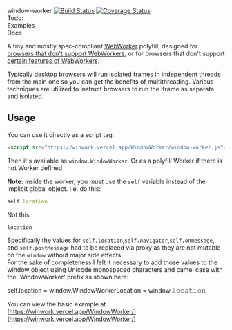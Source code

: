 window-worker [![Build Status](https://travis-ci.com/nolanlawson/pseudo-worker.svg?branch=master)](https://travis-ci.com/nolanlawson/pseudo-worker) [![Coverage Status](https://coveralls.io/repos/nolanlawson/pseudo-worker/badge.svg?branch=master&service=github)](https://coveralls.io/github/nolanlawson/pseudo-worker?branch=master)
 \
Todo: \
Examples \
Docs 

A tiny and mostly spec-compliant [WebWorker](https://www.w3.org/TR/workers/) polyfill, 
designed for [browsers that don't support WebWorkers](http://caniuse.com/#feat=webworkers), 
or for browsers that don't support [certain features of WebWorkers](http://html5workertest.com/).

Typically desktop browsers will run isolated frames in independent threads from the main one so you can get the benefits of multithreading. 
Various techniques are utilized to instruct browsers to run the iframe as separate and isolated.




Usage
----


You can use it directly as a script tag:

```html
<script src="https://winwork.vercel.app/WindowWorker/window-worker.js"></script>
```

Then it's available as `window.WindowWorker`. Or as a polyfill Worker if there is not Worker defined





**Note:** inside the worker, you _must_ use the `self` variable instead 
of the implicit global object. I.e. do this:

```js
self.location
```

Not this:

```js
location
```

Specifically the values for `self.location`,`self.navigator`,`self.onmessage`, and `self.postMessage` had to be replaced via proxy as they are not mutable on the `window` without major side effects.\
For the sake of completeness I felt it necessary to add those values to the window object using Unicode monospaced characters and camel case with the 'WindowWorker' prefix as shown here:


self.location = window.WindowWorkerLocation = window.𝚕𝚘𝚌𝚊𝚝𝚒𝚘𝚗




You can view the basic example at [https://winwork.vercel.app/WindowWorker/](https://winwork.vercel.app/WindowWorker/)


